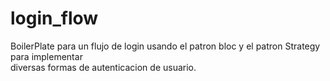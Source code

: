 # login_flow

BoilerPlate para un flujo de login usando el patron bloc y el patron Strategy para implementar  
diversas formas de autenticacion de usuario. 

